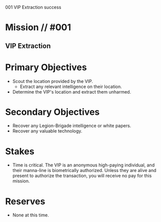 001
VIP Extraction
success

# Mission // #001

## VIP Extraction

# Primary Objectives

- Scout the location provided by the VIP.
  - Extract any relevant intelligence on their location.
- Determine the VIP's location and extract them unharmed.

# Secondary Objectives
- Recover any Legion-Brigade intelligence or white papers.
- Recover any valuable technology.

# Stakes

- Time is critical. The VIP is an anonymous high-paying individual, and their manna-line is biometrically authorized. Unless they are alive and present to authorize the transaction, you will receive no pay for this mission.

# Reserves

- None at this time.
